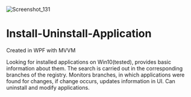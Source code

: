 ![Screenshot_131](https://user-images.githubusercontent.com/84572791/130515064-f084454f-6a00-40e4-8bae-e5fb44bcf99e.png)
# Install-Uninstall-Application

Created in WPF with MVVM

Looking for installed applications on Win10(tested), provides basic information about them.
The search is carried out in the corresponding branches of the registry.
Monitors branches, in which applications were found for changes, if change occurs, updates information in UI.
Can uninstall and modify applications. 
